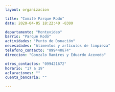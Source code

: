 ```yaml
---
layout: organizacion

title: "Comité Parque Rodó"
date: 2020-04-05 18:22:40 -0300

departamento: "Montevideo"
barrio: "Parque Rodó"
actividades: "Punto de Donación"
necesidades: "Alimentos y artículos de limpieza"
telefono_contacto: "099440874"
direccion: "Gonzalo Ramíres y Eduardo Acevedo"

otros_contactos: "099421672"
horario: "17 a 19"
aclaraciones: ""
cuenta_bancaria: ""

---
```

